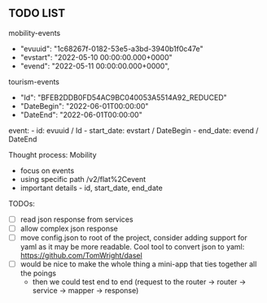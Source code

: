 ## TODO LIST

mobility-events

- "evuuid": "1c68267f-0182-53e5-a3bd-3940b1f0c47e"
- "evstart": "2022-05-10 00:00:00.000+0000"
- "evend": "2022-05-11 00:00:00.000+0000",

tourism-events

- "Id": "BFEB2DDB0FD54AC9BC040053A5514A92_REDUCED"
- "DateBegin": "2022-06-01T00:00:00"
- "DateEnd": "2022-06-01T00:00:00"

event:
    - id: evuuid / Id
    - start_date: evstart / DateBegin
    - end_date: evend / DateEnd

Thought process:
Mobility

- focus on events
- using specific path /v2/flat%2Cevent
- important details - id, start_date, end_date

TODOs:

- [ ] read json response from services
- [ ] allow complex json response
- [ ] move config.json to root of the project, consider adding support for yaml as it may be more readable. Cool tool to convert json to yaml: <https://github.com/TomWright/dasel>
- [ ] would be nice to make the whole thing a mini-app that ties together all the poings
  - then we could test end to end (request to the router -> router -> service -> mapper -> response)
